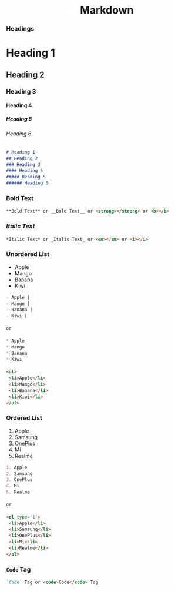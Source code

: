 <h1 align="center"><img src="MarkdownWhite.svg" width=38px>&nbsp;Markdown</h1>

### Headings

# Heading 1
## Heading 2
### Heading 3
#### Heading 4
##### Heading 5
###### Heading 6

```markdown
# Heading 1
## Heading 2
### Heading 3
#### Heading 4
##### Heading 5
###### Heading 6
```

### **Bold Text**

```markdown
**Bold Text** or __Bold Text__ or <strong></strong> or <b></b>
```

### *Italic Text*

 ```markdown
 *Italic Text* or _Italic Text_ or <em></em> or <i></i>
 ```

### Unordered List 
- Apple
- Mango
- Banana
- Kiwi

```markdown
- Apple |
- Mango |
- Banana |
- Kiwi |

or 

* Apple
* Mango
* Banana
* Kiwi

<ul>
 <li>Apple</li>
 <li>Mango</li>
 <li>Banana</li>
 <li>Kiwi</li>
</ul>
```

### Ordered List 

1. Apple
2. Samsung
3. OnePlus
4. Mi
5. Realme

```markdown
1. Apple
2. Samsung
3. OnePlus
4. Mi
5. Realme

or 

<ol type='1'>
 <li>Apple</li>
 <li>Samsung</li>
 <li>OnePlus</li>
 <li>Mi</li>
 <li>Realme</li>
</ol>
```
### `Code` Tag

```markdown
`Code` Tag or <code>Code</code> Tag
```

